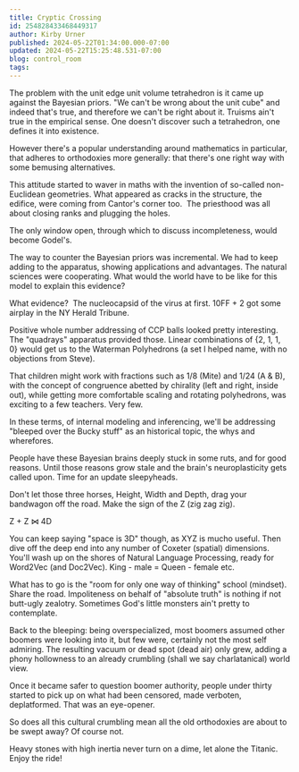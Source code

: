 ```yaml
---
title: Cryptic Crossing
id: 254828433468449317
author: Kirby Urner
published: 2024-05-22T01:34:00.000-07:00
updated: 2024-05-22T15:25:48.531-07:00
blog: control_room
tags: 
---
```


The problem with the unit edge unit volume tetrahedron is it came up against the Bayesian priors. "We can't be wrong about the unit cube" and indeed that's true, and therefore we can't be right about it. Truisms ain't true in the empirical sense. One doesn't discover such a tetrahedron, one defines it into existence.

However there's a popular understanding around mathematics in particular, that adheres to orthodoxies more generally: that there's one right way with some bemusing alternatives. 

This attitude started to waver in maths with the invention of so-called non-Euclidean geometries. What appeared as cracks in the structure, the edifice, were coming from Cantor's corner too.  The priesthood was all about closing ranks and plugging the holes. 

The only window open, through which to discuss incompleteness, would become Godel's.

The way to counter the Bayesian priors was incremental. We had to keep adding to the apparatus, showing applications and advantages. The natural sciences were cooperating. What would the world have to be like for this model to explain this evidence?  

What evidence?  The nucleocapsid of the virus at first. 10FF + 2 got some airplay in the NY Herald Tribune.

Positive whole number addressing of CCP balls looked pretty interesting. The "quadrays" apparatus provided those. Linear combinations of {2, 1, 1, 0} would get us to the Waterman Polyhedrons (a set I helped name, with no objections from Steve).

That children might work with fractions such as 1/8 (Mite) and 1/24 (A & B), with the concept of congruence abetted by chirality (left and right, inside out), while getting more comfortable scaling and rotating polyhedrons, was exciting to a few teachers. Very few.

In these terms, of internal modeling and inferencing, we'll be addressing "bleeped over the Bucky stuff" as an historical topic, the whys and wherefores. 

People have these Bayesian brains deeply stuck in some ruts, and for good reasons. Until those reasons grow stale and the brain's neuroplasticity gets called upon. Time for an update sleepyheads. 

Don't let those three horses, Height, Width and Depth, drag your bandwagon off the road. Make the sign of the Z (zig zag zig). 

Z + Z ⋈ 4D

You can keep saying "space is 3D" though, as XYZ is mucho useful. Then dive off the deep end into any number of Coxeter (spatial) dimensions. You'll wash up on the shores of Natural Language Processing, ready for Word2Vec (and Doc2Vec). King - male = Queen - female etc.

What has to go is the "room for only one way of thinking" school (mindset). Share the road. Impoliteness on behalf of "absolute truth" is nothing if not butt-ugly zealotry. Sometimes God's little monsters ain't pretty to contemplate.

Back to the bleeping: being overspecialized, most boomers assumed other boomers were looking into it, but few were, certainly not the most self admiring. The resulting vacuum or dead spot (dead air) only grew, adding a phony hollowness to an already crumbling (shall we say charlatanical) world view. 

Once it became safer to question boomer authority, people under thirty started to pick up on what had been censored, made verboten, deplatformed. That was an eye-opener.

So does all this cultural crumbling mean all the old orthodoxies are about to be swept away? Of course not. 

Heavy stones with high inertia never turn on a dime, let alone the Titanic. Enjoy the ride!